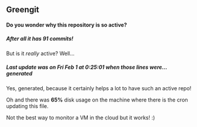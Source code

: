 ## Greengit

#### Do you wonder why this repository is so active?

##### After all it has 91 commits!

But is it *really* active? Well...

##### Last update was on Fri Feb 1 at 0:25:01 when those lines were... generated

Yes, generated, because it certainly helps a lot to have such an active repo!

Oh and there was **65%** disk usage on the machine
where there is the cron updating this file.

Not the best way to monitor a VM in the cloud but it works! :)
